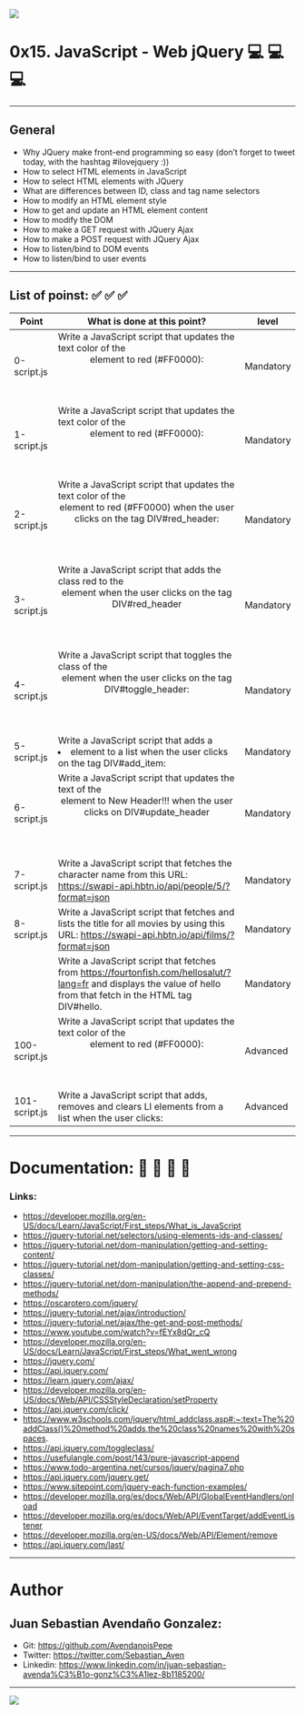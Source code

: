![](https://s3.amazonaws.com/intranet-projects-files/holbertonschool-higher-level_programming+/305/1f1ihd.jpg)

# 0x15. JavaScript - Web jQuery 💻   💻   💻 

------------

## General

- Why JQuery make front-end programming so easy (don’t forget to tweet today, with the hashtag #ilovejquery :))
- How to select HTML elements in JavaScript
- How to select HTML elements with JQuery
- What are differences between ID, class and tag name selectors
- How to modify an HTML element style
- How to get and update an HTML element content
- How to modify the DOM
- How to make a GET request with JQuery Ajax
- How to make a POST request with JQuery Ajax
- How to listen/bind to DOM events
- How to listen/bind to user events

------------

## List of poinst:  ✅   ✅   ✅ 

|  Point | What is done at this point? | level |
| ------------ | ------------ | ------------ |
| 0-script.js | Write a JavaScript script that updates the text color of the <header> element to red (#FF0000): | Mandatory |
| 1-script.js | Write a JavaScript script that updates the text color of the <header> element to red (#FF0000): | Mandatory |
| 2-script.js | Write a JavaScript script that updates the text color of the <header> element to red (#FF0000) when the user clicks on the tag DIV#red_header: | Mandatory |
| 3-script.js | Write a JavaScript script that adds the class red to the <header> element when the user clicks on the tag DIV#red_header | Mandatory |
| 4-script.js | Write a JavaScript script that toggles the class of the <header> element when the user clicks on the tag DIV#toggle_header: | Mandatory |
| 5-script.js | Write a JavaScript script that adds a <li> element to a list when the user clicks on the tag DIV#add_item: | Mandatory |
| 6-script.js | Write a JavaScript script that updates the text of the <header> element to New Header!!! when the user clicks on DIV#update_header | Mandatory |
| 7-script.js | Write a JavaScript script that fetches the character name from this URL: https://swapi-api.hbtn.io/api/people/5/?format=json | Mandatory |
| 8-script.js | Write a JavaScript script that fetches and lists the title for all movies by using this URL: https://swapi-api.hbtn.io/api/films/?format=json| Mandatory |
|  | Write a JavaScript script that fetches from https://fourtonfish.com/hellosalut/?lang=fr and displays the value of hello from that fetch in the HTML tag DIV#hello. | Mandatory |
| 100-script.js | Write a JavaScript script that updates the text color of the <header> element to red (#FF0000): | Advanced |
| 101-script.js | Write a JavaScript script that adds, removes and clears LI elements from a list when the user clicks: | Advanced |


------------

# Documentation: 📜 📃 📜 📃
### Links:

- https://developer.mozilla.org/en-US/docs/Learn/JavaScript/First_steps/What_is_JavaScript
- https://jquery-tutorial.net/selectors/using-elements-ids-and-classes/
- https://jquery-tutorial.net/dom-manipulation/getting-and-setting-content/
- https://jquery-tutorial.net/dom-manipulation/getting-and-setting-css-classes/
- https://jquery-tutorial.net/dom-manipulation/the-append-and-prepend-methods/
- https://oscarotero.com/jquery/
- https://jquery-tutorial.net/ajax/introduction/
- https://jquery-tutorial.net/ajax/the-get-and-post-methods/
- https://www.youtube.com/watch?v=fEYx8dQr_cQ
- https://developer.mozilla.org/en-US/docs/Learn/JavaScript/First_steps/What_went_wrong
- https://jquery.com/
- https://api.jquery.com/
- https://learn.jquery.com/ajax/
- https://developer.mozilla.org/en-US/docs/Web/API/CSSStyleDeclaration/setProperty
- https://api.jquery.com/click/
- https://www.w3schools.com/jquery/html_addclass.asp#:~:text=The%20addClass()%20method%20adds,the%20class%20names%20with%20spaces.
- https://api.jquery.com/toggleclass/
- https://usefulangle.com/post/143/pure-javascript-append
- https://www.todo-argentina.net/cursos/jquery/pagina7.php
- https://api.jquery.com/jquery.get/
- https://www.sitepoint.com/jquery-each-function-examples/
- https://developer.mozilla.org/es/docs/Web/API/GlobalEventHandlers/onload
- https://developer.mozilla.org/es/docs/Web/API/EventTarget/addEventListener
- https://developer.mozilla.org/en-US/docs/Web/API/Element/remove
- https://api.jquery.com/last/

------------

# Author

## Juan Sebastian Avendaño Gonzalez:
- Git: https://github.com/AvendanoisPepe
- Twitter: https://twitter.com/Sebastian_Aven
- Linkedin: https://www.linkedin.com/in/juan-sebastian-avenda%C3%B1o-gonz%C3%A1lez-8b1185200/

------------


![](https://i.imgur.com/HPJ8Qn8.jpg)